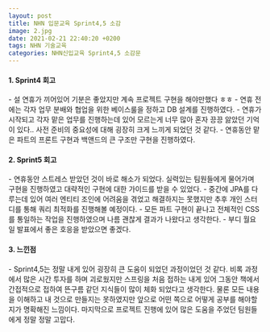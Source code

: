 ```yaml
---
layout: post
title: NHN 입문교육 Sprint4,5 소감
image: 2.jpg
date: 2021-02-21 22:40:20 +0200
tags: NHN 기술교육
categories: NHN신입교육 Sprint4,5 소감문
---
```

<h4>1. Sprint4 회고 </h4>
- 설 연휴가 끼어있어 기분은 좋았지만 계속 프로젝트 구현을 해야만했다 ㅎㅎ
- 연휴 전에는 각자 업무 분배와 협업을 위한 베이스룰을 정하고 DB 설계를 진행하였다.
- 연휴가 시작되고 각자 맡은 업무를 진행하는데 있어 모르는게 너무 많아 혼자 끙끙 앓았던 기억이 있다..
  사전 준비의 중요성에 대해 굉장히 크게 느끼게 되었던 것 같다.
- 연휴동안 맡은 파트의 프론트 구현과 백앤드의 큰 구조만 구현을 진행하였다.
<br>
<h4> 2. Sprint5 회고 </h4>
- 연휴동안 스트레스 받았던 것이 바로 해소가 되었다. 실력있는 팀원들에게 물어가며 구현을 진행하였고
  대략적인 구현에 대한 가이드를 받을 수 있었다.
- 중간에 JPA를 다루는데 있어 여러 엔티티 조인에 어려움을 겪었고 해결하지는 못했지만 추후 개인 스터디를 통해 쿼리 최적화를 진행해볼 예정이다.
- 모든 파트 구현이 끝나고 전체적인 CSS를 통일하는 작업을 진행하였으며 나름 괜찮게 결과가 나왔다고 생각한다.
- 부디 월요일 발표에서 좋은 호응을 받았으면 좋겠다.
<br>
<h4> 3. 느낀점 </h4>
- Sprint4,5는 정말 내게 있어 굉장히 큰 도움이 되었던 과정이었던 것 같다. 비록 과정에서 많은 시간 투자를 하며 괴로웠지만 스프링을 처음 접하는 내게 있어 
그동안 책에서 간접적으로 접하여 뜬구름 같던 지식들이 많이 체화 되었다고 생각한다. 물론 모든 내용을 이해하고 내 것으로 만들지는 못하였지만 앞으로 어떤 쪽으로 
어떻게 공부를 해야할지가 명확해진 느낌이다. 마지막으로 프로젝트 진행에 있어 많은 도움을 주었던 팀원들에게 정말 정말 고맙다. 
